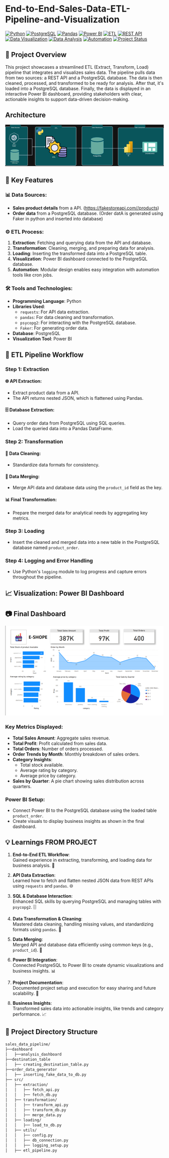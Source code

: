 # End-to-End-Sales-Data-ETL-Pipeline-and-Visualization
[![Python](https://img.shields.io/badge/Python-3.8%2B-blue?logo=python&logoColor=white)](https://www.python.org/)
[![PostgreSQL](https://img.shields.io/badge/PostgreSQL-Database-336791)](https://www.postgresql.org/)
[![Pandas](https://img.shields.io/badge/Pandas-Data%20Processing-150458)](https://pandas.pydata.org/)
[![Power BI](https://img.shields.io/badge/Power_BI-Visualization-F2C811)](https://powerbi.microsoft.com/)
[![ETL](https://img.shields.io/badge/ETL-Pipeline-orange)](https://en.wikipedia.org/wiki/Extract,_transform,_load)
[![REST API](https://img.shields.io/badge/REST-API-ff69b4)](https://en.wikipedia.org/wiki/REST)
[![Data Visualization](https://img.shields.io/badge/Data-Visualization-yellowgreen)](https://en.wikipedia.org/wiki/Data_visualization)
[![Data Analysis](https://img.shields.io/badge/Data-Analysis-success)](https://en.wikipedia.org/wiki/Data_analysis)
[![Automation](https://img.shields.io/badge/Automation-Ready-yellow)](https://en.wikipedia.org/wiki/Automation)
[![Project Status](https://img.shields.io/badge/Status-Completed-brightgreen)]()

## 🚀 Project Overview

This project showcases a streamlined ETL (Extract, Transform, Load) pipeline that integrates and visualizes sales data. The pipeline pulls data from two sources: a REST API and a PostgreSQL database. The data is then cleaned, processed, and transformed to be ready for analysis. After that, it's loaded into a PostgreSQL database. Finally, the data is displayed in an interactive Power BI dashboard, providing stakeholders with clear, actionable insights to support data-driven decision-making.

## Architecture 
![Architecture.png](Data_Architecture.png)

## 🔑 Key Features

### 📊 Data Sources:
- **Sales product details** from a API. (https://fakestoreapi.com//products)
- **Order data** from a PostgreSQL database. (Order datA is generated using Faker in python and inserted into database)

### ⚙️ ETL Process:
1. **Extraction**: Fetching and querying data from the API and database.
2. **Transformation**: Cleaning, merging, and preparing data for analysis.
3. **Loading**: Inserting the transformed data into a PostgreSQL table.
4. **Visualization**: Power BI dashboard connected to the PostgreSQL database.
5. **Automation**: Modular design enables easy integration with automation tools like cron jobs.

### 🛠️ Tools and Technologies:
- **Programming Language**: Python
- **Libraries Used**:
  - `requests`: For API data extraction.
  - `pandas`: For data cleaning and transformation.
  - `psycopg2`: For interacting with the PostgreSQL database.
  - `Faker`: For generating order data.
- **Database**: PostgreSQL
- **Visualization Tool**: Power BI

## 🔄 ETL Pipeline Workflow

### Step 1: Extraction
#### 🌐 **API Extraction**:
- Extract product data from a API.
- The API returns nested JSON, which is flattened using Pandas.

#### 🗄️ **Database Extraction**:
- Query order data from PostgreSQL using SQL queries.
- Load the queried data into a Pandas DataFrame.

### Step 2: Transformation
#### 🧹 **Data Cleaning**:
- Standardize data formats for consistency.

#### 🔗 **Data Merging**:
- Merge API data and database data using the `product_id` field as the key.

#### 📊 **Final Transformation**:
- Prepare the merged data for analytical needs by aggregating key metrics.

### Step 3: Loading
- Insert the cleaned and merged data into a new table in the PostgreSQL database named `product_order`.

### Step 4: Logging and Error Handling
- Use Python's `logging` module to log progress and capture errors throughout the pipeline.

## 📈 Visualization: Power BI Dashboard

##  📷 Final Dashboard
![dashboard](dashboard/dashboard.PNG) 
### Key Metrics Displayed:
- **Total Sales Amount**: Aggregate sales revenue.
- **Total Profit**: Profit calculated from sales data.
- **Total Orders**: Number of orders processed.
- **Order Trends by Month**: Monthly breakdown of sales orders.
- **Category Insights**:
  - Total stock available.
  - Average rating by category.
  - Average price by category.
- **Sales by Quarter**: A pie chart showing sales distribution across quarters.

### Power BI Setup:
- Connect Power BI to the PostgreSQL database using the loaded table `product_order`.
- Create visuals to display business insights as shown in the final dashboard.

## 💡 Learnings FROM PROJECT

1. **End-to-End ETL Workflow**:  
   Gained experience in extracting, transforming, and loading data for business analysis. 🔄

2. **API Data Extraction**:  
   Learned how to fetch and flatten nested JSON data from REST APIs using `requests` and `pandas`. 🌐

3. **SQL & Database Interaction**:  
   Enhanced SQL skills by querying PostgreSQL and managing tables with `psycopg2`. 🗄️

4. **Data Transformation & Cleaning**:  
   Mastered data cleaning, handling missing values, and standardizing formats using `pandas`. 🧹

5. **Data Merging**:  
   Merged API and database data efficiently using common keys (e.g., `product_id`). 🔗

6. **Power BI Integration**:  
   Connected PostgreSQL to Power BI to create dynamic visualizations and business insights. 📊

7. **Project Documentation**:  
   Documented project setup and execution for easy sharing and future scalability. 📑

8. **Business Insights**:  
    Transformed sales data into actionable insights, like trends and category performance. 📈


## 📂 Project Directory Structure

```plaintext
sales_data_pipeline/
├──dashboard
│   ├──analysis_dashboard
├──destination_table
│   ├── creating_destination_table.py
├──order_data_generator
│   ├── inserting_fake_data_to_db.py
├── src/
│   ├── extraction/
│   │   ├── fetch_api.py
│   │   ├── fetch_db.py
│   ├── transformation/
│   │   ├── transform_api.py
│   │   ├── transform_db.py
│   │   ├── merge_data.py
│   ├── loading/
│   │   ├── load_to_db.py
│   ├── utils/
│   │   ├── config.py
│   │   ├── db_connection.py
│   │   ├── logging_setup.py
│   ├── etl_pipeline.py
```

